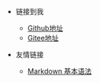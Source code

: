 <!-- _navbar.md -->

* 链接到我
  * [Github地址](https://github.com/oxtop)
  * [Gitee地址](https://gitee.com/oxtop)


* 友情链接
  * [Markdown 基本语法](https://markdown.com.cn/basic-syntax/)

